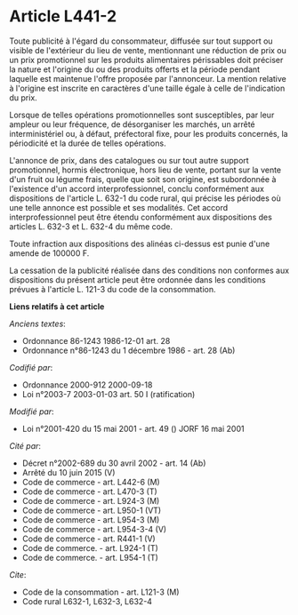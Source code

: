# Article L441-2

Toute publicité à l'égard du consommateur, diffusée sur tout support ou visible de l'extérieur du lieu de vente, mentionnant
une réduction de prix ou un prix promotionnel sur les produits alimentaires périssables doit préciser la nature et l'origine
du ou des produits offerts et la période pendant laquelle est maintenue l'offre proposée par l'annonceur. La mention relative
à l'origine est inscrite en caractères d'une taille égale à celle de l'indication du prix.

Lorsque de telles opérations promotionnelles sont susceptibles, par leur ampleur ou leur fréquence, de désorganiser les
marchés, un arrêté interministériel ou, à défaut, préfectoral fixe, pour les produits concernés, la périodicité et la durée
de telles opérations.

L'annonce de prix, dans des catalogues ou sur tout autre support promotionnel, hormis électronique, hors lieu de vente,
portant sur la vente d'un fruit ou légume frais, quelle que soit son origine, est subordonnée à l'existence d'un accord
interprofessionnel, conclu conformément aux dispositions de l'article L. 632-1 du code rural, qui précise les périodes où une
telle annonce est possible et ses modalités. Cet accord interprofessionnel peut être étendu conformément aux dispositions des
articles L. 632-3 et L. 632-4 du même code.

Toute infraction aux dispositions des alinéas ci-dessus est punie d'une amende de 100000 F.

La cessation de la publicité réalisée dans des conditions non conformes aux dispositions du présent article peut être
ordonnée dans les conditions prévues à l'article L. 121-3 du code de la consommation.

**Liens relatifs à cet article**

_Anciens textes_:

  - Ordonnance 86-1243 1986-12-01 art. 28
  - Ordonnance n°86-1243 du 1 décembre 1986 - art. 28 (Ab)

_Codifié par_:

  - Ordonnance 2000-912 2000-09-18
  - Loi n°2003-7 2003-01-03 art. 50 I (ratification)

_Modifié par_:

  - Loi n°2001-420 du 15 mai 2001 - art. 49 () JORF 16 mai 2001

_Cité par_:

  - Décret n°2002-689 du 30 avril 2002 - art. 14 (Ab)
  - Arrêté du 10 juin 2015 (V)
  - Code de commerce - art. L442-6 (M)
  - Code de commerce - art. L470-3 (T)
  - Code de commerce - art. L924-3 (M)
  - Code de commerce - art. L950-1 (VT)
  - Code de commerce - art. L954-3 (M)
  - Code de commerce - art. L954-3-4 (V)
  - Code de commerce - art. R441-1 (V)
  - Code de commerce. - art. L924-1 (T)
  - Code de commerce. - art. L954-1 (T)

_Cite_:

  - Code de la consommation - art. L121-3 (M)
  - Code rural L632-1, L632-3, L632-4
